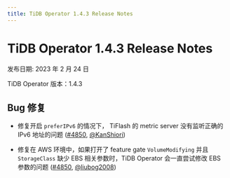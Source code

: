 ```yaml
---
title: TiDB Operator 1.4.3 Release Notes
---
```


# TiDB Operator 1.4.3 Release Notes

发布日期: 2023 年 2 月 24 日

TiDB Operator 版本：1.4.3

## Bug 修复

- 修复开启 `preferIPv6` 的情况下， TiFlash 的 metric server 没有监听正确的 IPv6 地址的问题 ([#4850](https://github.com/pingcap/tidb-operator/pull/4889), [@KanShiori](https://github.com/KanShiori))

- 修复在 AWS 环境中，如果打开了 feature gate `VolumeModifying` 并且 `StorageClass` 缺少 EBS 相关参数时，TiDB Operator 会一直尝试修改 EBS 参数的问题 ([#4850](https://github.com/pingcap/tidb-operator/pull/4892), [@liubog2008](https://github.com/liubog2008))
